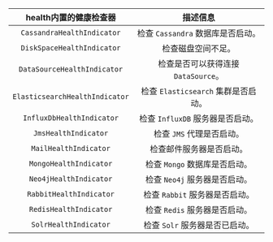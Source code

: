 health内置的健康检查器 | 描述信息
:---:|:---:
`CassandraHealthIndicator`     | 检查 `Cassandra` 数据库是否启动。
`DiskSpaceHealthIndicator`     | 检查磁盘空间不足。
`DataSourceHealthIndicator`    | 检查是否可以获得连接 `DataSource`。
`ElasticsearchHealthIndicator` | 检查 `Elasticsearch` 集群是否启动。
`InfluxDbHealthIndicator`      | 检查 `InfluxDB` 服务器是否启动。
`JmsHealthIndicator`           | 检查 `JMS` 代理是否启动。
`MailHealthIndicator`          | 检查邮件服务器是否启动。
`MongoHealthIndicator`         | 检查 `Mongo` 数据库是否启动。
`Neo4jHealthIndicator`         | 检查 `Neo4j` 服务器是否启动。
`RabbitHealthIndicator`        | 检查 `Rabbit` 服务器是否启动。
`RedisHealthIndicator`         | 检查 `Redis` 服务器是否启动。
`SolrHealthIndicator`          | 检查 `Solr` 服务器是否已启动。